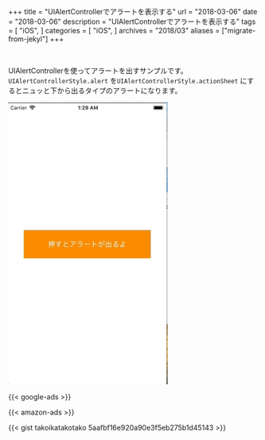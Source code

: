 +++
title = "UIAlertControllerでアラートを表示する"
url = "2018-03-06"
date = "2018-03-06"
description = "UIAlertControllerでアラートを表示する"
tags = [
    "iOS",
]
categories = [
    "iOS",
]
archives = "2018/03"
aliases = ["migrate-from-jekyl"]
+++

<br>

UIAlertControllerを使ってアラートを出すサンプルです。  
`UIAlertControllerStyle.alert` を`UIAlertControllerStyle.actionSheet` にするとニュッと下から出るタイプのアラートになります。  

![alt](1.gif)

<!-- Google Ads -->
{{< google-ads >}}

<!-- Amazon Ads -->
{{< amazon-ads >}}

{{< gist takoikatakotako 5aafbf16e920a90e3f5eb275b1d45143 >}}
